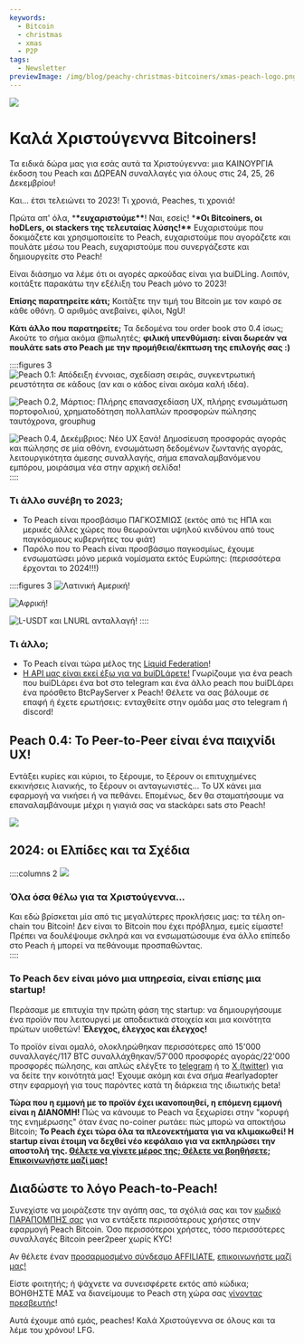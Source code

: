```yaml
---
keywords:
  - Bitcoin
  - christmas
  - xmas
  - P2P
tags:
  - Newsletter
previewImage: /img/blog/peachy-christmas-bitcoiners/xmas-peach-logo.png
---
```


![](/img/blog/peachy-christmas-bitcoiners/xmas-peach-logo.png)

# Καλά Χριστούγεννα Bitcoiners!

Τα ειδικά δώρα μας για εσάς αυτά τα Χριστούγεννα:
μια ΚΑΙΝΟΥΡΓΙΑ έκδοση του Peach και ΔΩΡΕΑΝ συναλλαγές για όλους στις 24, 25, 26 Δεκεμβρίου!

Και... έτσι τελειώνει το 2023! Τι χρονιά, Peaches, τι χρονιά!

Πρώτα απ' όλα, \***\*ευχαριστούμε\*\***! Ναι, εσείς! \***\*Οι Bitcoiners, οι hoDLers, οι stackers της τελευταίας λύσης!\*\*** Ευχαριστούμε που δοκιμάζετε και χρησιμοποιείτε το Peach, ευχαριστούμε που αγοράζετε και πουλάτε μέσω του Peach, ευχαριστούμε που συνεργάζεστε και δημιουργείτε στο Peach!

Είναι διάσημο να λέμε ότι οι αγορές αρκούδας είναι για buiDLing. Λοιπόν, κοιτάξτε παρακάτω την εξέλιξη του Peach μόνο το 2023!

**Επίσης παρατηρείτε κάτι;** Κοιτάξτε την τιμή του Bitcoin με τον καιρό σε κάθε οθόνη. Ο αριθμός ανεβαίνει, φίλοι, NgU!

**Κάτι άλλο που παρατηρείτε;** Τα δεδομένα του order book στο 0.4 ίσως; Ακούτε το σήμα ακόμα @πωλητές; **φιλική υπενθύμιση: είναι δωρεάν να πουλάτε sats στο Peach με την προμήθεια/έκπτωση της επιλογής σας :)**

::::figures 3
![Peach 0.1: Απόδειξη έννοιας, σχεδίαση σειράς, συγκεντρωτική ρευστότητα σε κάδους (αν και ο κάδος είναι ακόμα καλή ιδέα).](/img/blog/peachy-christmas-bitcoiners/peach-0-1.png)

![Peach 0.2, Μάρτιος: Πλήρης επανασχεδίαση UX, πλήρης ενσωμάτωση πορτοφολιού, χρηματοδότηση πολλαπλών προσφορών πώλησης ταυτόχρονα, grouphug](/img/blog/peachy-christmas-bitcoiners/peach-0-2.jpeg)

![Peach 0.4, Δεκέμβριος: Νέο UX ξανά! Δημοσίευση προσφοράς αγοράς και πώλησης σε μία οθόνη, ενσωμάτωση δεδομένων ζωντανής αγοράς, λειτουργικότητα άμεσης συναλλαγής, σήμα επαναλαμβανόμενου εμπόρου, μοιράσιμα νέα στην αρχική σελίδα!](/img/blog/peachy-christmas-bitcoiners/peach-0-4.jpeg)
::::

### Τι άλλο συνέβη το 2023;

- Το Peach είναι προσβάσιμο ΠΑΓΚΟΣΜΙΩΣ (εκτός από τις ΗΠΑ και μερικές άλλες χώρες που θεωρούνται υψηλού κινδύνου από τους παγκόσμιους κυβερνήτες του φιάτ)
- Παρόλο που το Peach είναι προσβάσιμο παγκοσμίως, έχουμε ενσωματώσει μόνο μερικά νομίσματα εκτός Ευρώπης: (περισσότερα έρχονται το 2024!!!)

::::figures 3
![Λατινική Αμερική!](/img/blog/peachy-christmas-bitcoiners/peach-latam.jpeg)

![Αφρική!](/img/blog/peachy-christmas-bitcoiners/peach-africa.jpeg)

![L-USDT και LNURL ανταλλαγή!](/img/blog/peachy-christmas-bitcoiners/peach-swaps.jpeg)
::::

### Τι άλλο;

- Το Peach είναι τώρα μέλος της [Liquid Federation](https://twitter.com/peachbitcoin/status/1735144113467482500)!
- [Η API μας είναι εκεί έξω για να buiDLάρετε!](https://docs.peachbitcoin.com/el/#introduction) Γνωρίζουμε για ένα peach που buiDLάρει ένα bot στο telegram και ένα άλλο peach που buiDLάρει ένα πρόσθετο BtcPayServer x Peach! Θέλετε να σας βάλουμε σε επαφή ή έχετε ερωτήσεις: ενταχθείτε στην ομάδα μας στο telegram ή discord!

## Peach 0.4: Το Peer-to-Peer είναι ένα παιχνίδι UX!

Εντάξει κυρίες και κύριοι, το ξέρουμε, το ξέρουν οι επιτυχημένες εκκινήσεις λιανικής, το ξέρουν οι ανταγωνιστές... Το UX κάνει μια εφαρμογή να νικήσει ή να πεθάνει. Επομένως, δεν θα σταματήσουμε να επαναλαμβάνουμε μέχρι η γιαγιά σας να stackάρει sats στο Peach!

[![](/img/blog/peachy-christmas-bitcoiners/youtube-preview.png)](https://www.youtube.com/watch?v=ltqPTBjvX88)

## 2024: οι Ελπίδες και τα Σχέδια

::::columns 2
![](/img/blog/peachy-christmas-bitcoiners/all-i-want-for-christmas.png)

<div>
    <h3>Όλα όσα θέλω για τα Χριστούγεννα...</h3>
    Και εδώ βρίσκεται μία από τις μεγαλύτερες προκλήσεις μας: τα τέλη on-chain του Bitcoin! Δεν είναι το Bitcoin που έχει πρόβλημα, εμείς είμαστε!
    Πρέπει να δουλέψουμε σκληρά και να ενσωματώσουμε ένα άλλο επίπεδο στο Peach ή μπορεί να πεθάνουμε προσπαθώντας.
</div>
::::

### Το Peach δεν είναι μόνο μια υπηρεσία, είναι επίσης μια startup!

Περάσαμε με επιτυχία την πρώτη φάση της startup: να δημιουργήσουμε ένα προϊόν που λειτουργεί με αποδεικτικά στοιχεία και μια κοινότητα πρώτων υιοθετών! **Έλεγχος, έλεγχος και έλεγχος!**

Το προϊόν είναι ομαλό, ολοκληρώθηκαν περισσότερες από 15'000 συναλλαγές/117 BTC συναλλάχθηκαν/57'000 προσφορές αγοράς/22'000 προσφορές πώλησης, και απλώς ελέγξτε το [telegram](https://t.me/peachtopeach) ή το [X (twitter)](https://twitter.com/peachbitcoin) για να δείτε την κοινότητά μας! Έχουμε ακόμη και ένα σήμα #earlyadopter στην εφαρμογή για τους παρόντες κατά τη διάρκεια της ιδιωτικής beta!

**Τώρα που η εμμονή με το προϊόν έχει ικανοποιηθεί, η επόμενη εμμονή είναι η ΔΙΑΝΟΜΗ!** Πώς να κάνουμε το Peach να ξεχωρίσει στην "κορυφή της ενημέρωσης" όταν ένας no-coiner ρωτάει: πώς μπορώ να αποκτήσω Bitcoin;
**Το Peach έχει τώρα όλα τα πλεονεκτήματα για να κλιμακωθεί! Η startup είναι έτοιμη να δεχθεί νέο κεφάλαιο για να εκπληρώσει την αποστολή της. [Θέλετε να γίνετε μέρος της; Θέλετε να βοηθήσετε; Επικοινωνήστε μαζί μας!](mailto:hello@peachbitcoin.com?subject=Scaling%20Peach)**

## Διαδώστε το λόγο Peach-to-Peach!

Συνεχίστε να μοιράζεστε την αγάπη σας, τα σχόλιά σας και τον [κωδικό ΠΑΡΑΠΟΜΠΗΣ σας](https://peachbitcoin.com/el/new-users/) για να εντάξετε περισσότερους χρήστες στην εφαρμογή Peach Bitcoin. Όσο περισσότεροι χρήστες, τόσο περισσότερες συναλλαγές Bitcoin peer2peer χωρίς KYC!

Αν θέλετε έναν [προσαρμοσμένο σύνδεσμο AFFILIATE](https://peachbitcoin.com/el/for-businesses/), [επικοινωνήστε μαζί μας!](mailto:hello@peachbitcoin.com?subject=I'd%20like%20to%20become%20an%20affiliate!&body=Hi,%0AHere%20is%20my%20PeachID:%20)

Είστε φοιτητής; ή ψάχνετε να συνεισφέρετε εκτός από κώδικα; ΒΟΗΘΗΣΤΕ ΜΑΣ να διανείμουμε το Peach στη χώρα σας [γίνοντας πρεσβευτής](https://peachbitcoin.com/el/join-us/)!

Αυτά έχουμε από εμάς, peaches!
Καλά Χριστούγεννα σε όλους και τα λέμε του χρόνου!
LFG.
